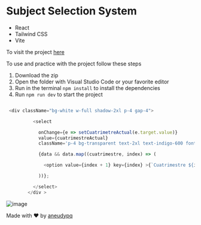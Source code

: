 # Subject Selection System



* React
* Tailwind CSS
* Vite


To visit the project [here](https://selectionsystem.netlify.app)

To use and practice with the project follow these steps

1. Download the zip
2. Open the folder with Visual Studio Code or your favorite editor
3. Run in the terminal ``` npm install ``` to install the  dependencies
4. Run ``` npm run dev ``` to start the project



```js

 <div className="bg-white w-full shadow-2xl p-4 gap-4">

          <select

            onChange={e => setCuatrimetreActual(e.target.value)}
            value={cuatrimestreActual}
            className='p-4 bg-transparent text-2xl text-indigo-600 font-bold  shadow-lg  cursor-pointer w-full text-center'>

            {data && data.map((cuatrimestre, index) => (

              <option value={index + 1} key={index} >{`Cuatrimestre ${index + 1} `}</option>

            ))};

          </select>
        </div >
```

![image](https://user-images.githubusercontent.com/114118969/231546281-3ad9c750-a5d7-4cf3-87c9-f385ffc7b582.png)


Made with :heart: by [aneudypq]()
